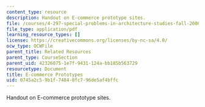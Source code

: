 ```yaml
---
content_type: resource
description: Handout on E-commerce prototype sites.
file: /courses/4-297-special-problems-in-architecture-studies-fall-2000/0745a2c59b1f74840fc796de5af4bffc_ECommerce.pdf
file_type: application/pdf
learning_resource_types: []
license: https://creativecommons.org/licenses/by-nc-sa/4.0/
ocw_type: OCWFile
parent_title: Related Resources
parent_type: CourseSection
parent_uid: 42326075-1e7f-9431-124a-bb185b563729
resourcetype: Document
title: E-commerce Prototypes
uid: 0745a2c5-9b1f-7484-0fc7-96de5af4bffc
---
```

Handout on E-commerce prototype sites.